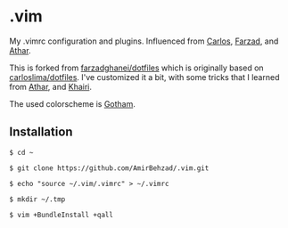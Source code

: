 .vim
========

My .vimrc configuration and plugins.
Influenced from [Carlos](https://github.com/carloslima), [Farzad](https://github.com/farzadghanei/), and [Athar](https://github.com/atharh).

This is forked from [farzadghanei/dotfiles](https://github.com/farzadghanei/dotfiles) which is originally based on [carloslima/dotfiles](https://github.com/carloslima/dotfiles).
I've customized it a bit, with some tricks that I learned from [Athar](https://github.com/atharh), and [Khairi](https://github.com/khairihafsham).

The used colorscheme is [Gotham](https://github.com/whatyouhide/vim-gotham).

## Installation
```
$ cd ~

$ git clone https://github.com/AmirBehzad/.vim.git

$ echo "source ~/.vim/.vimrc" > ~/.vimrc

$ mkdir ~/.tmp

$ vim +BundleInstall +qall
```

